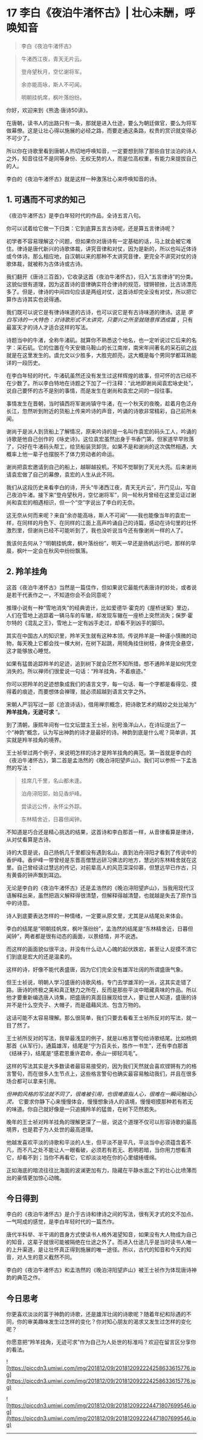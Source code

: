 # 17 李白《夜泊牛渚怀古》| 壮心未酬，呼唤知音

> 李白《夜泊牛渚怀古》

> 牛渚西江夜，青天无片云。
> 
> 登舟望秋月，空忆谢将军。
> 
> 余亦能高咏，斯人不可闻。
> 
> 明朝挂帆席，枫叶落纷纷。

你好，欢迎来到《熊逸·唐诗50讲》。

在唐朝，读书人的出路只有一条，那就是进入仕途，要么为朝廷做官，要么为将军做幕僚。这是让壮心得以施展的必经之路，而要走通这条路，权贵的赏识就变得必不可少了。

所以你在诗歌里看到唐朝人热切地呼唤知音，一定要想到除了那些自甘淡泊的诗人之外，知音往往不是同等身份、无权无势的人，而是位高权重，有能力来提拔自己的人。

李白的《夜泊牛渚怀古》就是这样一种激荡壮心来呼唤知音的诗。

## 1. 可遇而不可求的知己

《夜泊牛渚怀古》是李白年轻时代的作品，全诗五言八句。

你可以试着给它做一下归类：它到底算五言古诗呢，还是算五言律诗呢？

初学者不容易理解这个问题，但如果你对唐诗有一定基础的话，马上就会被它难住。律诗是唐代新兴的诗歌体裁，讲究音律和对仗，因为是新的，所以也叫近体诗或今体诗。那么相应地，自汉朝以来的那种不太讲究音律，更完全不讲究对仗的诗歌体裁，就被称为古体诗或古诗。

我们翻开《唐诗三百首》，它收录这首《夜泊牛渚怀古》，归入“五言律诗”的分类。这貌似很有道理，因为这首诗的音律确实符合律诗的规范，铿锵顿挫，比古诗漂亮多了。但是，律诗的中间四句应该是两组对仗，这首诗却完全没有对仗，所以把它算作古诗其实也说得通。

我们既可以说它是有律诗味道的古诗，也可以说它是有古诗味道的律诗。这是 *李白写诗的一大特色：对诗歌形式不太讲究，只要兴之所至就随意挥洒成篇* ，只有最富天才的诗人才适合这样的写法。

诗题当中的牛渚，全称牛渚矶。就算你不熟悉这个地名，也一定听说过它后来的名字：采石矶。它的位置在今天安徽马鞍山的长江南岸，南宋年间著名的采石矶之战就是在这里发生的。虞允文以少胜多，大胜完颜亮，这大概是每个男同学都耳熟能详的一段历史。

在李白年轻的时代，牛渚矶虽然还没有发生过这样辉煌的故事，但可怀的古已经不在少数了。所以李白特地在诗题之下加了一行注释：“此地即谢尚闻袁宏咏史处”，说自己要怀的古不是别的事情，而是发生在谢尚和袁宏之间的一段往事。

事情发生在晋朝，当时镇西将军谢尚镇守牛渚，在一个秋天的夜晚，趁着月色泛舟长江，忽然听到附近的货船上传来吟诗的声音，吟诵的诗歌非常精彩，自己前所未闻。

谢尚于是派人到货船上了解情况，原来吟诗的是一名叫作袁宏的码头工人，吟诵的诗歌是他自己创作的《咏史诗》。这位袁宏虽然出身于书香门第，但家道早早败落了，只好在牛渚码头帮工，给货船装货卸货。如果不是和谢尚的这次偶然相遇，大概率上他一辈子也摆脱不了体力劳动者的命运。

谢尚把袁宏邀请到自己的船上，越聊越投机，不知不觉聊到了天光大亮。后来谢尚请袁宏做了自己的幕僚，袁宏的人生从此不同。

我们从这段历史来看李白的诗，开头“牛渚西江夜，青天无片云”，开门见山，写自己夜泊牛渚。接下来“登舟望秋月，空忆谢将军”，同一轮秋月曾经在这里见证过谢尚和袁宏的相遇相识，但一个“空”字说出了李白的无奈。

这无奈从何而来呢？来自“余亦能高咏，斯人不可闻”——我也能像当年的袁宏一样，在同样的月色下、在同样的江面上高声吟诵自己的诗篇，感动在诗句里的壮怀激烈里，但谢尚已经不可能听到了，我也没听说当今还有像谢尚一样的人了。

我该何去何从？“明朝挂帆席，枫叶落纷纷”，明天一早还是扬帆远行吧，那样的早晨，枫叶一定会在秋风中纷纷飘落。

## 2. 羚羊挂角

这首《夜泊牛渚怀古》当然是一篇佳作，但如果说它最能代表唐诗的妙处，或者说是若干代表作之一，不知道你会不会同意呢？

推理小说有一种“雪地消失”的经典诡计，比如爱德华·霍克的《屋桥谜案》里边，人们在雪地上追踪着一辆马车的车辙，却发现车辙在一座桥上突然消失；保罗·霍尔特的《混乱之王》，雪地上一定有凶手走过，却看不到凶手的脚印。

其实在中国古人的知识里，羚羊天生就有这种本领。传说羚羊是一种谨小慎微的动物，每天晚上它都会找一棵大树，在树下起跳，用犄角挂住树枝，身体完全悬空，这才能够放心睡觉。

如果有猛兽追踪羚羊的足迹，追到树下就会茫然不知所措，想不通羚羊是如何凭空消失的。所以禅师们很爱说一句话：“羚羊挂角，不着痕迹。”

你可以把羚羊的足迹想象成我们的语言文字，每一句话、每一个字都是看得见、摸得着的痕迹，而要想体会禅理，就必须超越到语言文字之外。

宋朝人严羽写过一部《沧浪诗话》，借用禅宗概念，把诗歌艺术的精妙之处比喻为“ **羚羊挂角，无迹可求** ”。

到了清朝，康熙年间有一位文坛盟主王士祯，别号渔洋山人，在诗坛提出了一个“神韵”概念，认为写出神韵的诗才是最好的诗。神韵到底是什么呢？简单讲，其实就是羚羊挂角的境界。

王士祯举过两个例子，来说明怎样的诗才是羚羊挂角的典范。第一首就是李白的《夜泊牛渚怀古》，第二首是孟浩然的《晚泊浔阳望庐山》。我们可以参照一下孟浩然的写法：

> 挂席几千里，名山都未逢。
> 
> 泊舟浔阳郭，始见香炉峰。
> 
> 尝读远公传，永怀尘外踪。
> 
> 东林精舍近，日暮但闻钟。

不知道是巧合还是精心挑选的结果，这首诗和李白那首一样，从音律看算是律诗，从对仗看算是古诗。

诗的大意是说，自己扬帆几千里都没有遇到名山，直到泊舟浔阳才看到了传说中的香炉峰。香炉峰一带曾经是东晋高僧慧远研习佛法的地方，慧远的东林精舍就在这里。自己曾经读过慧远的传记，对前辈高人的风范深深仰慕，但慧远早已作古，只有黄昏的钟声飘到耳边。

无论是李白的《夜泊牛渚怀古》还是孟浩然的《晚泊浔阳望庐山》，当我用现代汉语解释出来，虽然把涵义解释得很清楚，但解释得越清楚，也就越是失去了原作当中的诗意。

诗人到底要表达怎样的一种情绪，一定要从原文里，尤其是从结尾处来体会。

李白的结尾是“明朝挂帆席，枫叶落纷纷”，孟浩然的结尾是“东林精舍近，日暮但闻钟”，两者都是很有动态的画面，以景结情，并不说透。

而这样的画面貌似很平淡，并没有什么动人心魄的起伏跌宕，甚至让人捉摸不清它们到底是宏大的还是温柔的。

这样的诗，好像不能代表盛唐，因为它们完全没有雄浑壮阔的所谓盛唐气象。

但王士祯说，明朝人学习盛唐的诗歌风格，专门去学雄浑的一派，这其实走错了路。唐诗的终极之美和真正魅力之所在，反而是那些平淡中暗藏真味的作品。所以他才要重新编选唐人诗集，把盛唐的真面目展现给世人，要让世人知道，盛唐的诗并不是什么空壳子、大帽子，而是蕴藉风流、包含万物的。

这话可能不太容易理解。那么很简单，我们只要去看看王士祯所反对的写法，就一目了然了。

王士祯所反对的写法，我举最浅显的例子，就是以格言警句给诗歌结尾。比如杨炯那首《从军行》，通篇雄浑，结尾是“宁为百夫长，胜作一书生”，还有李白那首《结袜子》，结尾是“感君恩重许君命，泰山一掷轻鸿毛”。

这样的写法其实是大多数读者最容易接受的，因为我们天然就会喜欢铿锵有力的格言警句，而在很多人生节点上，这些格言警句也确实最容易触动我们，并且在很多场合都可以拿来引用。

 *但神韵风格的写法就不同了，很难被引用，也很难直指人心，很难在一瞬间触动心灵。* 它要求你静下心来慢慢体会，慢慢想象诗人的语境，慢慢咂摸那种若有若无的味道。你自己就好像是一只追捕羚羊的猛兽，在树下茫然若失。

晚年的王士祯对羚羊挂角的理解更深了一层，说这个道理不仅可以形容诗歌的最高境界，也是君子为人处世的最高道理。

他越发喜欢平淡的诗歌和平淡的人生，但平淡不是平凡，平淡当中必须蕴含着不凡，而不凡之处不能让人一眼看破，必须若有若无、若明若暗，当你用力想看清它，却看不到；当你不再看它，它却淡淡地在你的心里缱绻缠绵。

正如海底的暗流往往比海面的波澜更加有力，隐藏在平静水面之下的壮心比喷薄而出的豪情更加惊心动魄。

## 今日得到

李白的《夜泊牛渚怀古》是介于古诗和律诗之间的写法，很有天才式的文不加点、一气呵成的感觉，是李白年轻时代的一篇杰作。

唐代半科举、半干谒的晋身方式使读书人格外渴望知音，如果没有大人物成为自己的知音，这辈子就很可能被隔绝在仕途之外了。而进入仕途几乎是当时读书人唯一的上升渠道，是让壮怀真正得到施展的唯一途径。所以，古代的知音和今天的知音，对人生的意义截然不同。

李白的《夜泊牛渚怀古》和孟浩然的《晚泊浔阳望庐山》被王士祯作为体现唐诗神韵的典范之作。

## 今日思考

你更喜欢淡淡的富于神韵的诗歌，还是雄浑壮阔的诗歌呢？随着年纪和际遇的不同，你的审美趣味发生过怎样的变化？你对知心朋友的渴求又发生过怎样的变化呢？

你愿意把“羚羊挂角，无迹可求”作为自己为人处世的标准吗？欢迎在留言区分享你的看法。

![https://piccdn3.umiwi.com/img/201812/09/201812092224258633615776.jpg](https://piccdn3.umiwi.com/img/201812/09/201812092224258633615776.jpg)

![https://piccdn3.umiwi.com/img/201812/09/201812092224471807699546.jpg](https://piccdn3.umiwi.com/img/201812/09/201812092224471807699546.jpg)

---
